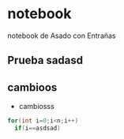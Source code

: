 # notebook
notebook de Asado con Entrañas
## Prueba sadasd

## cambioos
* cambiosss
```cpp
for(int i=0;i<n;i++)
  if(i==asdsad)
   
```
